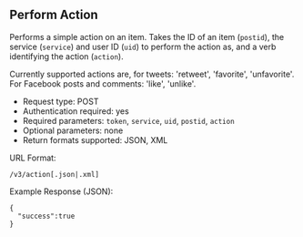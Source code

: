Perform Action
--------------

Performs a simple action on an item. Takes the ID of an item (`postid`), the service (`service`) and user ID (`uid`) to perform the action as, and a verb identifying the action (`action`).

Currently supported actions are, for tweets: 'retweet', 'favorite', 'unfavorite'. For Facebook posts and comments: 'like', 'unlike'.

* Request type: POST
* Authentication required: yes
* Required parameters: `token`, `service`, `uid`, `postid`, `action`
* Optional parameters: none
* Return formats supported: JSON, XML

URL Format:

    /v3/action[.json|.xml]

Example Response (JSON):

    {
      "success":true
    }
